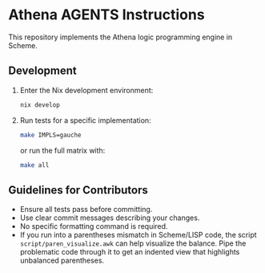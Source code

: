 # Athena AGENTS Instructions

This repository implements the Athena logic programming engine in Scheme.

## Development

1. Enter the Nix development environment:
   ```bash
   nix develop
   ```
2. Run tests for a specific implementation:
   ```bash
   make IMPLS=gauche
   ```
   or run the full matrix with:
   ```bash
   make all
   ```

## Guidelines for Contributors

- Ensure all tests pass before committing.
- Use clear commit messages describing your changes.
- No specific formatting command is required.
- If you run into a parentheses mismatch in Scheme/LISP code, the script
  `script/paren_visualize.awk` can help visualize the balance. Pipe the
  problematic code through it to get an indented view that highlights
  unbalanced parentheses.

